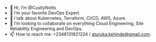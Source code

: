 - 👋 Hi, I’m @CustlyNotts
- 👀 I’m your favorite DevOps Expert.
- 🌱 I talk about Kubernetes, Terraform, CI/CD, AWS, Azure.
- 💞️ I’m looking to collaborate on everything Cloud Engineering, Site Reliability Engineering and DevOps.
- 📫 How to reach me: +2348131821224 / aturuka.kehinde@gmail.com.

<!---
CustlyNotts/CustlyNotts is a ✨ special ✨ repository because its `README.md` (this file) appears on your GitHub profile.
You can click the Preview link to take a look at your changes.
--->
